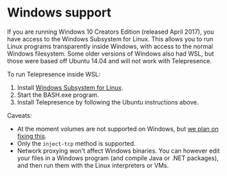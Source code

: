 # Windows support

If you are running Windows 10 Creators Edition (released April 2017), you have access to the Windows Subsystem for Linux.
This allows you to run Linux programs transparently inside Windows, with access to the normal Windows filesystem.
Some older versions of Windows also had WSL, but those were based off Ubuntu 14.04 and will not work with Telepresence.

To run Telepresence inside WSL:

1. Install [Windows Subsystem for Linux](https://docs.microsoft.com/en-us/windows/wsl/install-win10).
2. Start the BASH.exe program.
3. Install Telepresence by following the Ubuntu instructions above.

Caveats:

* At the moment volumes are not supported on Windows, but [we plan on fixing this](https://github.com/telepresenceio/telepresence/issues/115).
* Only the `inject-tcp` method is supported.
* Network proxying won't affect Windows binaries.
  You can however edit your files in a Windows program (and compile Java or .NET packages), and then run them with the Linux interpreters or VMs.
